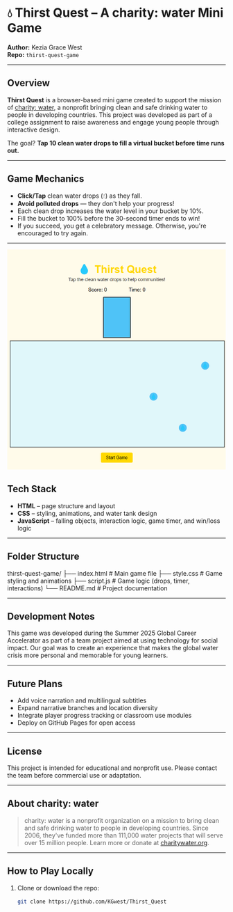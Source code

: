 # 💧 Thirst Quest – A charity: water Mini Game

**Author:** Kezia Grace West  
**Repo:** `thirst-quest-game`

---

## Overview

**Thirst Quest** is a browser-based mini game created to support the mission of [charity: water](https://www.charitywater.org/), a nonprofit bringing clean and safe drinking water to people in developing countries. This project was developed as part of a college assignment to raise awareness and engage young people through interactive design.

The goal? **Tap 10 clean water drops to fill a virtual bucket before time runs out.**

---

## Game Mechanics

- **Click/Tap** clean water drops (💧) as they fall.
- **Avoid polluted drops** — they don't help your progress!
- Each clean drop increases the water level in your bucket by 10%.
- Fill the bucket to 100% before the 30-second timer ends to win!
- If you succeed, you get a celebratory message. Otherwise, you're encouraged to try again.

---

![alt text](image.png)

## Tech Stack

- **HTML** – page structure and layout
- **CSS** – styling, animations, and water tank design
- **JavaScript** – falling objects, interaction logic, game timer, and win/loss logic

---

## Folder Structure

thirst-quest-game/
├── index.html # Main game file
├── style.css # Game styling and animations
├── script.js # Game logic (drops, timer, interactions)
└── README.md # Project documentation

---

## Development Notes

This game was developed during the Summer 2025 Global Career Accelerator as part of a team project aimed at using technology for social impact. Our goal was to create an experience that makes the global water crisis more personal and memorable for young learners.

---

## Future Plans

- Add voice narration and multilingual subtitles
- Expand narrative branches and location diversity
- Integrate player progress tracking or classroom use modules
- Deploy on GitHub Pages for open access

---

## License

This project is intended for educational and nonprofit use. Please contact the team before commercial use or adaptation.

---

## About charity: water

> charity: water is a nonprofit organization on a mission to bring clean and safe drinking water to people in developing countries. Since 2006, they've funded more than 111,000 water projects that will serve over 15 million people. Learn more or donate at [charitywater.org](https://www.charitywater.org).

---

## How to Play Locally

1. Clone or download the repo:
   ```bash
   git clone https://github.com/KGwest/Thirst_Quest
